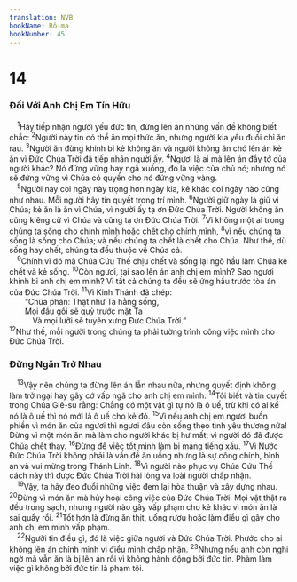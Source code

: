 ```yaml
---
translation: NVB
bookName: Rô-ma 
bookNumber: 45
---
```


<div class="title"><h1>14</h1><h3>Đối Với Anh Chị Em Tín Hữu </h3></div>
<span class="verse ro_14_1"> <sup>1</sup>Hãy tiếp nhận người yếu đức tin, đừng lên án những vấn đề không biết chắc: </span>
<span class="verse ro_14_2"><sup>2</sup>Người này tin có thể ăn mọi thức ăn, nhưng người kia yếu đuối chỉ ăn rau. </span>
<span class="verse ro_14_3"><sup>3</sup>Người ăn đừng khinh bỉ kẻ không ăn và người không ăn chớ lên án kẻ ăn vì Đức Chúa Trời đã tiếp nhận người ấy. </span>
<span class="verse ro_14_4"><sup>4</sup>Ngươi là ai mà lên án đầy tớ của người khác? Nó đứng vững hay ngã xuống, đó là việc của chủ nó; nhưng nó sẽ đứng vững vì Chúa có quyền cho nó đứng vững vàng. <br/></span>
<span class="verse ro_14_5"> <sup>5</sup>Người này coi ngày này trọng hơn ngày kia, kẻ khác coi ngày nào cũng như nhau. Mỗi người hãy tin quyết trong trí mình. </span>
<span class="verse ro_14_6"><sup>6</sup>Người giữ ngày là giữ vì Chúa; kẻ ăn là ăn vì Chúa, vì người ấy tạ ơn Đức Chúa Trời. Người không ăn cũng kiêng cữ vì Chúa và cũng tạ ơn Đức Chúa Trời. </span>
<span class="verse ro_14_7"><sup>7</sup>Vì không một ai trong chúng ta sống cho chính mình hoặc chết cho chính mình, </span>
<span class="verse ro_14_8"><sup>8</sup>vì nếu chúng ta sống là sống cho Chúa; và nếu chúng ta chết là chết cho Chúa. Như thế, dù sống hay chết, chúng ta đều thuộc về Chúa cả. <br/></span>
<span class="verse ro_14_9"> <sup>9</sup>Chính vì đó mà Chúa Cứu Thế chịu chết và sống lại ngõ hầu làm Chúa kẻ chết và kẻ sống. </span>
<span class="verse ro_14_10"><sup>10</sup>Còn ngươi, tại sao lên án anh chị em mình? Sao ngươi khinh bỉ anh chị em mình? Vì tất cả chúng ta đều sẽ ứng hầu trước tòa án của Đức Chúa Trời. </span>
<span class="verse ro_14_11"><sup>11</sup>Vì Kinh Thánh đã chép: <br/>  “Chúa phán: Thật như Ta hằng sống, <br/>  Mọi đầu gối sẽ quỳ trước mặt Ta <br/>   Và mọi lưỡi sẽ tuyên xưng Đức Chúa Trời.” <br/></span>
<span class="verse ro_14_12"><sup>12</sup>Như thế, mỗi người trong chúng ta phải tường trình công việc mình cho Đức Chúa Trời. <br/></span>
<div class="title"><h3>Đừng Ngăn Trở Nhau </h3></div>
<span class="verse ro_14_13"> <sup>13</sup>Vậy nên chúng ta đừng lên án lẫn nhau nữa, nhưng quyết định không làm trở ngại hay gây cớ vấp ngã cho anh chị em mình. </span>
<span class="verse ro_14_14"><sup>14</sup>Tôi biết và tin quyết trong Chúa Giê-su rằng: Chẳng có một vật gì tự nó là ô uế, trừ khi có ai kể nó là ô uế thì nó mới là ô uế cho kẻ đó. </span>
<span class="verse ro_14_15"><sup>15</sup>Vì nếu anh chị em ngươi buồn phiền vì món ăn của ngươi thì ngươi đâu còn sống theo tình yêu thương nữa! Đừng vì một món ăn mà làm cho người khác bị hư mất; vì người đó đã được Chúa chết thay. </span>
<span class="verse ro_14_16"><sup>16</sup>Đừng để việc tốt mình làm bị mang tiếng xấu. </span>
<span class="verse ro_14_17"><sup>17</sup>Vì Nước Đức Chúa Trời không phải là vấn đề ăn uống nhưng là sự công chính, bình an và vui mừng trong Thánh Linh. </span>
<span class="verse ro_14_18"><sup>18</sup>Vì người nào phục vụ Chúa Cứu Thế cách này thì được Đức Chúa Trời hài lòng và loài người chấp nhận. <br/></span>
<span class="verse ro_14_19"> <sup>19</sup>Vậy, ta hãy đeo đuổi những việc đem lại hòa thuận và xây dựng nhau. </span>
<span class="verse ro_14_20"><sup>20</sup>Đừng vì món ăn mà hủy hoại công việc của Đức Chúa Trời. Mọi vật thật ra đều trong sạch, nhưng người nào gây vấp phạm cho kẻ khác vì món ăn là sai quấy rồi. </span>
<span class="verse ro_14_21"><sup>21</sup>Tốt hơn là đừng ăn thịt, uống rượu hoặc làm điều gì gây cho anh chị em mình vấp phạm. <br/></span>
<span class="verse ro_14_22"> <sup>22</sup>Người tin điều gì, đó là việc giữa người và Đức Chúa Trời. Phước cho ai không lên án chính mình vì điều mình chấp nhận. </span>
<span class="verse ro_14_23"><sup>23</sup>Nhưng nếu anh còn nghi ngờ mà vẫn ăn là bị lên án rồi vì không hành động bởi đức tin. Phàm làm việc gì không bởi đức tin là phạm tội. <br/></span>

